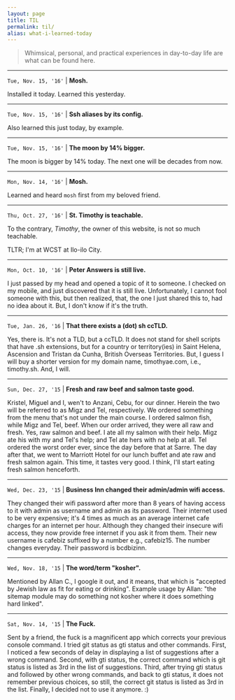 ```yaml
---
layout: page
title: TIL 
permalink: til/
alias: what-i-learned-today
---
```


> Whimsical, personal, and practical experiences in day-to-day life are
  what can be found here.

---

`Tue, Nov. 15, '16'` |
**Mosh.**

Installed it today.  Learned this yesterday.

---

`Tue, Nov. 15, '16'` |
**Ssh aliases by its config.**

Also learned this just today, by example.

---

`Tue, Nov. 15, '16'` |
**The moon by 14% bigger.**

The moon is bigger by 14% today. The next one will be decades from now.

---

`Mon, Nov. 14, '16'` |
**Mosh.**

Learned and heard `mosh` first from my beloved friend.

---

`Thu, Oct. 27, '16'` |
**St. Timothy is teachable.**

To the contrary, _Timothy_, the owner of this website, is not so much
teachable.

TLTR; I'm at WCST at Ilo-ilo City.

---

`Mon, Oct. 10, '16'` |
**Peter Answers is still live.**

I just passed by my head and opened a topic of it to someone. I checked
on my mobile, and just discovered that it is still live. Unfortunately, I
cannot fool someone with this, but then realized, that, the one I just
shared this to, had no idea about it. But, I don't know if it's the
truth.

---

`Tue, Jan. 26, '16` |
**That there exists a (dot) sh ccTLD.**

Yes, there is. It's not a TLD, but a ccTLD. It does not stand for shell
scripts that have .sh extensions, but for a country or territory(ies) in
Saint Helena, Ascension and Tristan da Cunha, British Overseas
Territories. But, I guess I will buy a shorter version for my domain
name, timothyae.com, i.e., timothy.sh. And, I will.

---

`Sun, Dec. 27, '15` |
**Fresh and raw beef and salmon taste good.**

Kristel, Miguel and I, wen't to Anzani, Cebu, for our dinner. Herein the
two will be referred to as Migz and Tel, respectively. We ordered
something from the menu that's not under the main course. I ordered
salmon fish, while Migz and Tel, beef. When our order arrived, they were
all raw and fresh. Yes, raw salmon and beef. I ate all my salmon with
their help. Migz ate his with my and Tel's help; and Tel ate hers with
no help at all. Tel ordered the worst order ever, since the day before
that at Sarre. The day after that, we went to Marriott Hotel for our
lunch buffet and ate raw and fresh salmon again. This time, it tastes
very good. I think, I'll start eating fresh salmon henceforth.

---

`Wed, Dec. 23, '15` |
**Business Inn changed their admin/admin wifi access.**

They changed their wifi password after more than 8 years of having access
to it with admin as username and admin as its password. Their internet
used to be very expensive; it's 4 times as much as an average internet
cafe charges for an internet per hour. Although they changed their
insecure wifi access, they now provide free internet if you ask it from
them. Their new username is cafebiz suffixed by a number e.g., cafebiz15.
The number changes everyday. Their password is bcdbizinn.

---

`Wed, Nov. 18, '15` |
**The word/term "kosher".**

Mentioned by Allan C., I google it out, and it means, that which is
"accepted by Jewish law as fit for eating or drinking". Example usage by
Allan: "the sitemap module may do something not kosher where it does
something hard linked".

---

`Sat, Nov. 14, '15` |
**The Fuck.**

Sent by a friend, the fuck is a magnificent app which corrects your
previous console command. I tried git status as gti status and other
commands. First, I noticed a few seconds of delay in displaying a list of
suggestions after a wrong command. Second, with gti status, the correct
command which is git status is listed as 3rd in the list of suggestions.
Third, after trying gti status and followed by other wrong commands, and
back to gti status, it does not remember previous choices, so still, the
correct git status is listed as 3rd in the list. Finally, I decided not
to use it anymore. :)
